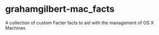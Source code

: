 grahamgilbert-mac_facts
=======================

A collection of custom Facter facts to aid with the management of OS X Machines